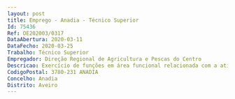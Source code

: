 ```yaml
--- 
layout: post
title: Emprego - Anadia - Técnico Superior
Id: 75436
Ref: OE202003/0317
DataAbertura: 2020-03-11
DataFecho: 2020-03-25
Trabalho: Técnico Superior
Empregador: Direção Regional de Agricultura e Pescas do Centro
Descricao: Exercício de funções em área funcional relacionada com a atividade laboratorial, designadamente com a realização de análises químicas enológicas.
CodigoPostal: 3780-231 ANADIA
Concelho: Anadia
Distrito: Aveiro
--- 
```

